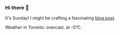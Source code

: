### Hi there :wave:

It's Sunday! I might be crafting a fascinating [blog post](https://www.benjaminwuethrich.dev).

Weather in Toronto: overcast, at -5°C.
